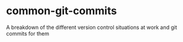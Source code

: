 # common-git-commits
A breakdown of the different version control situations at work and git commits for them
